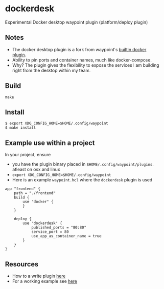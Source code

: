 # dockerdesk 

Experimental Docker desktop waypoint plugin (platform/deploy plugin)

## Notes

- The docker desktop plugin is a fork from waypoint's [builtin docker plugin](https://pkg.go.dev/github.com/hashicorp/waypoint/builtin/docker).
- Ability to pin ports and container names, much like docker-compose.
- Why? The plugin gives the flexibility to expose the services I am building right from the desktop within my team.

## Build
```shell
make
```

## Install
```shell
$ export XDG_CONFIG_HOME=$HOME/.config/waypoint
$ make install
```

## Example use within a project

In your project, ensure

* you have the plugin binary placed in `$HOME/.config/waypoint/plugins`. atleast on osx and linux
* `export XDG_CONFIG_HOME=$HOME/.config/waypoint`
* Here is an example `waypoint.hcl` where the `dockerdesk` plugin is used

```
app "frontend" {
    path = "./frontend"
    build {
        use "docker" {
        }
    }

    deploy {
        use "dockerdesk" {
            published_ports = "80:80" 
            service_port = 80
            use_app_as_container_name = true
        }
    }
}
```

## Resources
* How to a write plugin [here](https://www.waypointproject.io/docs/extending-waypoint/creating-plugins)
* For a working example see [here](./_examples/example_waypoint.hcl)